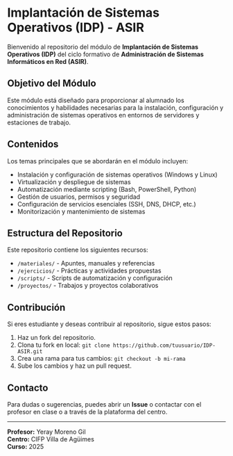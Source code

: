 # Implantación de Sistemas Operativos (IDP) - ASIR 

Bienvenido al repositorio del módulo de **Implantación de Sistemas Operativos (IDP)** del ciclo formativo de **Administración de Sistemas Informáticos en Red (ASIR)**.

## Objetivo del Módulo

Este módulo está diseñado para proporcionar al alumnado los conocimientos y habilidades necesarias para la instalación, configuración y administración de sistemas operativos en entornos de servidores y estaciones de trabajo.

## Contenidos

Los temas principales que se abordarán en el módulo incluyen:

-  Instalación y configuración de sistemas operativos (Windows y Linux)
-  Virtualización y despliegue de sistemas
-  Automatización mediante scripting (Bash, PowerShell, Python)
-  Gestión de usuarios, permisos y seguridad
-  Configuración de servicios esenciales (SSH, DNS, DHCP, etc.)
-  Monitorización y mantenimiento de sistemas

## Estructura del Repositorio

Este repositorio contiene los siguientes recursos:

-  `/materiales/` - Apuntes, manuales y referencias
-  `/ejercicios/` - Prácticas y actividades propuestas
-  `/scripts/` - Scripts de automatización y configuración
-  `/proyectos/` - Trabajos y proyectos colaborativos

## Contribución

Si eres estudiante y deseas contribuir al repositorio, sigue estos pasos:

1. Haz un fork del repositorio.
2. Clona tu fork en local: `git clone https://github.com/tuusuario/IDP-ASIR.git`
3. Crea una rama para tus cambios: `git checkout -b mi-rama`
4. Sube los cambios y haz un pull request.

## Contacto

Para dudas o sugerencias, puedes abrir un **Issue** o contactar con el profesor en clase o a través de la plataforma del centro.

---

**Profesor:** Yeray Moreno Gil  
**Centro:** CIFP Villa de Agüimes  
**Curso:** 2025
